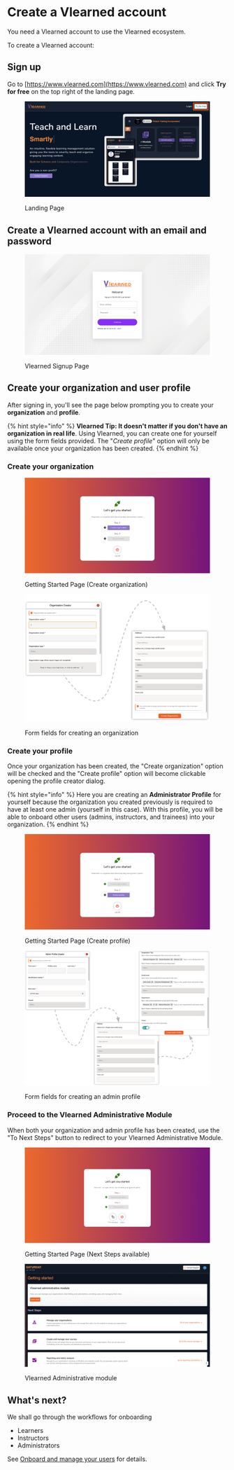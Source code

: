 # Create a Vlearned account

You need a Vlearned account to use the Vlearned ecosystem.

To create a Vlearned account:

## Sign up

Go to [https://www.vlearned.com](https://www.vlearned.com) and click **Try for free** on the top right of the landing page.

<figure><img src="../../.gitbook/assets/Try for Free.png" alt="Vlearned Landing Page"><figcaption><p>Landing Page</p></figcaption></figure>

## Create a Vlearned account with an email and password

<figure><img src="../../.gitbook/assets/Screenshot 2023-01-14 at 12.07.08 AM.png" alt="Vlearned Signup page"><figcaption><p>Vlearned Signup Page</p></figcaption></figure>

## Create your organization and user profile

After signing in, you'll see the page below prompting you to create your **organization** and **profile**.

{% hint style="info" %}
**Vlearned Tip: It doesn't matter if you don't have an organization in real life**. Using Vlearned, you can create one for yourself using the form fields provided. The "_Create profile_" option will only be available once your organization has been created.
{% endhint %}

### Create your organization

<figure><img src="../../.gitbook/assets/Screenshot 2023-01-14 at 12.14.20 AM.png" alt=""><figcaption><p>Getting Started Page (Create organization)</p></figcaption></figure>

<figure><img src="../../.gitbook/assets/Organization Create.png" alt="Create Vlearned Organization Metric Fields"><figcaption><p>Form fields for creating an organization</p></figcaption></figure>

### Create your profile

Once your organization has been created, the "Create organization" option will be checked and the "Create profile" option will become clickable opening the profile creator dialog.

{% hint style="info" %}
Here you are creating an **Administrator Profile** for yourself because the organization you created previously is required to have at least one admin (yourself in this case). With this profile, you will be able to onboard other users (admins, instructors, and trainees) into your organization.
{% endhint %}

<figure><img src="../../.gitbook/assets/Screenshot 2023-01-14 at 12.53.53 AM.png" alt=""><figcaption><p>Getting Started Page (Create profile) </p></figcaption></figure>

<figure><img src="../../.gitbook/assets/Profile Create.png" alt=""><figcaption><p>Form fields for creating an admin profile</p></figcaption></figure>

### Proceed to the Vlearned Administrative Module

When both your organization and admin profile has been created, use the "To Next Steps" button to redirect to your Vlearned Administrative Module.

<figure><img src="../../.gitbook/assets/Screenshot 2023-01-14 at 1.10.23 AM.png" alt=""><figcaption><p>Getting Started Page (Next Steps available) </p></figcaption></figure>

<figure><img src="../../.gitbook/assets/Screenshot 2023-01-14 at 1.17.06 AM.png" alt=""><figcaption><p>Vlearned Administrative module</p></figcaption></figure>

## **What's next?**

We shall go through the workflows for onboarding

* Learners
* Instructors&#x20;
* Administrators

See [Onboard and manage your users](onboard-and-manage-your-users.md) for details.
